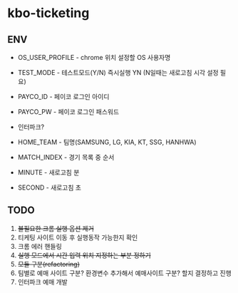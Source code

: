 # kbo-ticketing

## ENV
- OS_USER_PROFILE - chrome 위치 설정할 OS 사용자명
- TEST_MODE - 테스트모드(Y/N) 즉시실행 YN (N일때는 새로고침 시각 설정 필요)
- PAYCO_ID - 페이코 로그인 아이디
- PAYCO_PW - 페이코 로그인 패스워드


- 인터파크?

- HOME_TEAM - 팀명(SAMSUNG, LG, KIA, KT, SSG, HANHWA)
- MATCH_INDEX - 경기 목록 중 순서
- MINUTE - 새로고침 분
- SECOND - 새로고침 초


## TODO
1. ~~불필요한 크롬 실행 옵션 제거~~
2. 티케팅 사이트 이동 후 실행동작 가능한지 확인
3. 크롬 에러 핸들링
4. ~~실행 모드에서 시간 입력 위치 지정하는 부분 정하기~~
5. ~~모듈 구분(refactoring)~~
6. 팀별로 예매 사이트 구분? 환경변수 추가해서 예매사이트 구분? 할지 결정하고 진행
7. 인터파크 예매 개발
